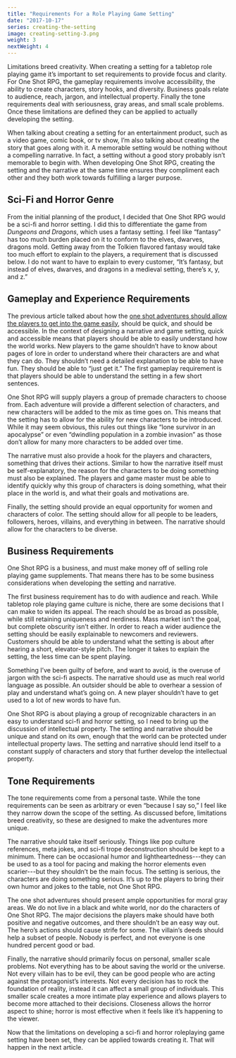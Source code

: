 ```yaml
---
title: "Requirements For a Role Playing Game Setting"
date: "2017-10-17"
series: creating-the-setting
image: creating-setting-3.png
weight: 3
nextWeight: 4
---
```


Limitations breed creativity. When creating a setting for a tabletop role playing game it’s important to set requirements to provide focus and clarity. For One Shot RPG, the gameplay requirements involve accessibility, the ability to create characters, story hooks, and diversity. Business goals relate to audience, reach, jargon, and intellectual property. Finally the tone requirements deal with seriousness, gray areas, and small scale problems. Once these limitations are defined they can be applied to actually developing the setting.<!--more-->

When talking about creating a setting for an entertainment product, such as a video game, comic book, or tv show, I’m also talking about creating the story that goes along with it. A memorable setting would be nothing without a compelling narrative. In fact, a setting without a good story probably isn’t memorable to begin with. When developing One Shot RPG, creating the setting and the narrative at the same time ensures they compliment each other and they both work towards fulfilling a larger purpose.

## Sci-Fi and Horror Genre
From the initial planning of the product, I decided that One Shot RPG would be a sci-fi and horror setting. I did this to differentiate the game from _Dungeons and Dragons_, which uses a fantasy setting. I feel like “fantasy” has too much burden placed on it to conform to the elves, dwarves, dragons mold. Getting away from the Tolkien flavored fantasy would take too much effort to explain to the players, a requirement that is discussed below. I do not want to have to explain to every customer, “It’s fantasy, but instead of elves, dwarves, and dragons in a medieval setting, there’s x, y, and z.”

## Gameplay and Experience Requirements
The previous article talked about how the [one shot adventures should allow the players to get into the game easily](/blog/creating-the-setting/justification-for-one-shot-rpg/#the-issue-of-preparation-and-accessibility), should be quick, and should be accessible. In the context of designing a narrative and game setting, quick and accessible means that players should be able to easily understand how the world works. New players to the game shouldn’t have to know about pages of lore in order to understand where their characters are and what they can do. They shouldn’t need a detailed explanation to be able to have fun. They should be able to “just get it.” The first gameplay requirement is that players should be able to understand the setting in a few short sentences.

One Shot RPG will supply players a group of premade characters to choose from. Each adventure will provide a different selection of characters, and new characters will be added to the mix as time goes on. This means that the setting has to allow for the ability for new characters to be introduced. While it may seem obvious, this rules out things like “lone survivor in an apocalypse” or even “dwindling population in a zombie invasion” as those don’t allow for many more characters to be added over time.

The narrative must also provide a hook for the players and characters, something that drives their actions. Similar to how the narrative itself must be self-explanatory, the reason for the characters to be doing something must also be explained. The players and game master must be able to identify quickly why this group of characters is doing something, what their place in the world is, and what their goals and motivations are.

Finally, the setting should provide an equal opportunity for women and characters of color. The setting should allow for all people to be leaders, followers, heroes, villains, and everything in between. The narrative should allow for the characters to be diverse.

## Business Requirements
One Shot RPG is a business, and must make money off of selling role playing game supplements. That means there has to be some business considerations when developing the setting and narrative.

The first business requirement has to do with audience and reach. While tabletop role playing game culture is niche, there are some decisions that I can make to widen its appeal. The reach should be as broad as possible, while still retaining uniqueness and nerdiness. Mass market isn’t the goal, but complete obscurity isn’t either. In order to reach a wider audience the setting should be easily explainable to newcomers and reviewers. Customers should be able to understand what the setting is about after hearing a short, elevator-style pitch. The longer it takes to explain the setting, the less time can be spent playing.

Something I’ve been guilty of before, and want to avoid, is the overuse of jargon with the sci-fi aspects. The narrative should use as much real world language as possible. An outsider should be able to overhear a session of play and understand what’s going on. A new player shouldn’t have to get used to a lot of new words to have fun.

One Shot RPG is about playing a group of recognizable characters in an easy to understand sci-fi and horror setting, so I need to bring up the discussion of intellectual property. The setting and narrative should be unique and stand on its own, enough that the world can be protected under intellectual property laws. The setting and narrative should lend itself to a constant supply of characters and story that further develop the intellectual property.

## Tone Requirements
The tone requirements come from a personal taste. While the tone requirements can be seen as arbitrary or even “because I say so,” I feel like they narrow down the scope of the setting. As discussed before, limitations breed creativity, so these are designed to make the adventures more unique.

The narrative should take itself seriously. Things like pop culture references, meta jokes, and sci-fi trope deconstruction should be kept to a minimum. There can be occasional humor and lightheartedness---they can be used to as a tool for pacing and making the horror elements even scarier---but they shouldn’t be the main focus. The setting is serious, the characters are doing something serious. It’s up to the players to bring their own humor and jokes to the table, not One Shot RPG.

The one shot adventures should present ample opportunities for moral gray areas. We do not live in a black and white world, nor do the characters of One Shot RPG. The major decisions the players make should have both positive and negative outcomes, and there shouldn’t be an easy way out. The hero’s actions should cause strife for some. The villain’s deeds should help a subset of people. Nobody is perfect, and not everyone is one hundred percent good or bad.

Finally, the narrative should primarily focus on personal, smaller scale problems. Not everything has to be about saving the world or the universe. Not every villain has to be evil, they can be good people who are acting against the protagonist’s interests. Not every decision has to rock the foundation of reality, instead it can affect a small group of individuals. This smaller scale creates a more intimate play experience and allows players to become more attached to their decisions. Closeness allows the horror aspect to shine; horror is most effective when it feels like it’s happening to the viewer.

Now that the limitations on developing a sci-fi and horror roleplaying game setting have been set, they can be applied towards creating it. That will happen in the next article.
